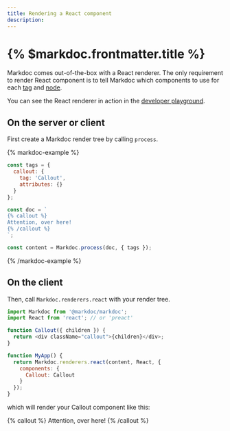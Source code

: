 ```yaml
---
title: Rendering a React component
description:
---
```


# {% $markdoc.frontmatter.title %}

Markdoc comes out-of-the-box with a React renderer. The only requirement to render React component is to tell Markdoc which components to use for each [tag](/docs/tags) and [node](/docs/nodes).

You can see the React renderer in action in the [developer playground](/sandbox?mode=preview).

## On the server or client

First create a Markdoc render tree by calling `process`.

{% markdoc-example %}

```js
const tags = {
  callout: {
    tag: 'Callout',
    attributes: {}
  }
};

const doc = `
{% callout %}
Attention, over here!
{% /callout %}
`;

const content = Markdoc.process(doc, { tags });
```

{% /markdoc-example %}

## On the client

Then, call `Markdoc.renderers.react` with your render tree.

```js
import Markdoc from '@markdoc/markdoc';
import React from 'react'; // or 'preact'

function Callout({ children }) {
  return <div className="callout">{children}</div>;
}

function MyApp() {
  return Markdoc.renderers.react(content, React, {
    components: {
      Callout: Callout
    }
  });
}
```

which will render your Callout component like this:

{% callout %}
Attention, over here!
{% /callout %}
